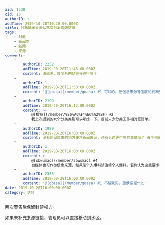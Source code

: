 ```yaml
---
aid: 1538
cid: 13
authorID: 1
addTime: 2019-10-20T10:20:00.000Z
title: 时政新闻类发帖需要附上来源链接
tags:
    - 时政
    - 新闻类
    - 新闻
    - 来源
comments:
    -
        authorID: 2252
        addTime: 2019-10-20T11:43:00.000Z
        content: 法轮系、菠萝系网站链接也行吗？
    -
        authorID: 1
        addTime: 2019-10-20T11:50:00.000Z
        content: '@[goasa](/member/goasa) #1 可以的，把信息来源可信度的判断交给用户。'
    -
        authorID: 2199
        addTime: 2019-10-20T16:12:00.000Z
        content: >-
            @[榴梿](/member/%E6%A6%B4%E6%A2%BF) #2
            我上次提到的六个分类类别可以考虑一下。目前人少分类工作相对更简单。
    -
        authorID: 1989
        addTime: 2019-10-20T16:00:00.000Z
        content: 没有新闻自由的地方要求新闻来源，还有比这更可笑的事情吗？ 五毛倒是最喜欢要求新闻来源，因为它们是只相信官方消息的。
    -
        authorID: 1
        addTime: 2019-10-20T16:00:00.000Z
        content: >-
            @[sbwumao](/member/sbwumao) #4
            自媒体也可作为信息来源，如果是个人爆料请注明个人爆料。若你认为这些要求很无礼，可以去隔壁品葱。
    -
        authorID: 2355
        addTime: 2019-10-28T16:00:00.000Z
        content: '@[goasa](/member/goasa) #1 不懂就问，菠萝系是什么'
date: 2019-10-28T16:00:00.000Z
category: 站务
---
```


两次警告后保留封禁权力。

如果未补充来源链接，管理员可以直接移动到水区。
